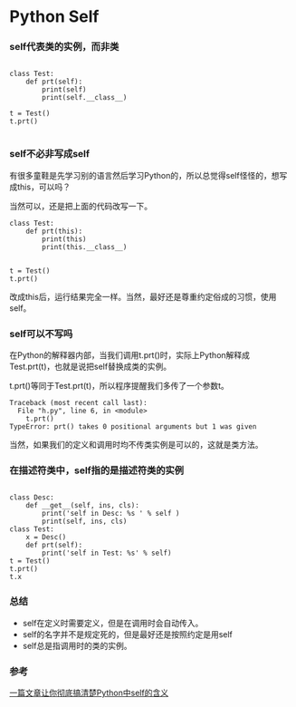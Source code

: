 # Python Self


### self代表类的实例，而非类
```

class Test:
    def prt(self):
        print(self)
        print(self.__class__)
 
t = Test()
t.prt()


```


### self不必非写成self

有很多童鞋是先学习别的语言然后学习Python的，所以总觉得self怪怪的，想写成this，可以吗？

当然可以，还是把上面的代码改写一下。

```
class Test:
    def prt(this):
        print(this)
        print(this.__class__)


t = Test()
t.prt()
```
改成this后，运行结果完全一样。当然，最好还是尊重约定俗成的习惯，使用self。

### self可以不写吗
在Python的解释器内部，当我们调用t.prt()时，实际上Python解释成Test.prt(t)，也就是说把self替换成类的实例。

t.prt()等同于Test.prt(t)，所以程序提醒我们多传了一个参数t。

```
Traceback (most recent call last):
  File "h.py", line 6, in <module>
    t.prt()
TypeError: prt() takes 0 positional arguments but 1 was given
```

当然，如果我们的定义和调用时均不传类实例是可以的，这就是类方法。



### 在描述符类中，self指的是描述符类的实例

```

class Desc:
    def __get__(self, ins, cls):
        print('self in Desc: %s ' % self )
        print(self, ins, cls)
class Test:
    x = Desc()
    def prt(self):
        print('self in Test: %s' % self)
t = Test()
t.prt()
t.x

````


### 总结

* self在定义时需要定义，但是在调用时会自动传入。
* self的名字并不是规定死的，但是最好还是按照约定是用self
* self总是指调用时的类的实例。


### 参考
[一篇文章让你彻底搞清楚Python中self的含义](http://python.jobbole.com/81921/)